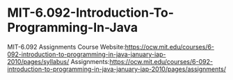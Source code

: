 # MIT-6.092-Introduction-To-Programming-In-Java
MIT-6.092 Assignments
Course Website:https://ocw.mit.edu/courses/6-092-introduction-to-programming-in-java-january-iap-2010/pages/syllabus/
Assignments:https://ocw.mit.edu/courses/6-092-introduction-to-programming-in-java-january-iap-2010/pages/assignments/
